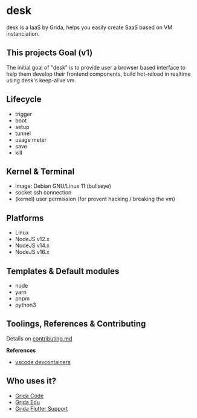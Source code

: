 # desk

desk is a IaaS by Grida, helps you easily create SaaS based on VM instanciation.

## This projects Goal (v1)

The initial goal of "desk" is to provide user a browser based interface to help them develop their frontend components, build hot-reload in realtime using desk's keep-alive vm.

## Lifecycle

- trigger
- boot
- setup
- tunnel
- usage meter
- save
- kill

## Kernel & Terminal

- image: Debian GNU/Linux 11 (bullseye)
- socket ssh connection
- (kernel) user permission (for prevent hacking / breaking the vm)

## Platforms

- Linux
- NodeJS v12.x
- NodeJS v14.x
- NodeJS v16.x

## Templates & Default modules

- node
- yarn
- pnpm
- python3

## Toolings, References & Contributing

Details on [contributing.md](./contributing.md)

**References**

- [vscode devcontainers](https://code.visualstudio.com/docs/devcontainers/containers)

## Who uses it?

- [Grida Code](https://github.com/gridaco/code)
- [Grida Edu](https://github.com/gridaco/edu.grida.co)
- [Grida Flutter Support](https://github.com/gridaco/flutter-support)
